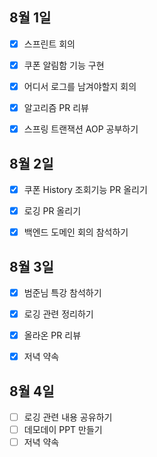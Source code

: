 ## 8월 1일

- [x] 스프린트 회의
- [x] 쿠폰 알림함 기능 구현
- [x] 어디서 로그를 남겨야할지 회의
- [x] 알고리즘 PR 리뷰
- [x] 스프링 트랜잭션 AOP 공부하기


## 8월 2일

- [x] 쿠폰 History 조회기능 PR 올리기
- [x] 로깅 PR 올리기
- [x] 백엔드 도메인 회의 참석하기


## 8월 3일

- [x] 범준님 특강 참석하기
- [x] 로깅 관련 정리하기
- [x] 올라온 PR 리뷰
- [x] 저녁 약속


## 8월 4일

- [ ] 로깅 관련 내용 공유하기
- [ ] 데모데이 PPT 만들기
- [ ] 저녁 약속

